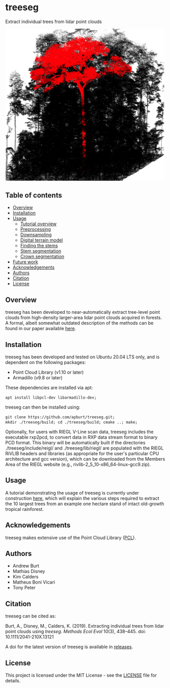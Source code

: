 # treeseg

Extract individual trees from lidar point clouds

<img src="/doc/images/treeseg_cover.png" width="500">

## Table of contents

- [Overview](#overview)
- [Installation](#installation)
- [Usage](#usage)
  - [Tutorial overview](/doc/tutorial_overview.md)
  - [Preprocessing](/doc/tutorial_preprocessing.md)
  - [Downsampling](/doc/tutorial_downsample.md)
  - [Digital terrain model](/doc/tutorial_getdemslice.md)
  - [Finding the stems](/doc/tutorial_findstems.md)
  - [Stem segmentation](/doc/tutorial_segmentstem.md)
  - [Crown segmentation](/doc/tutorial_segmentcrown.md)
- [Future work](/doc/future_work.md)
- [Acknowledgements](#acknowledgements)
- [Authors](#authors)
- [Citation](#citation)
- [License](#license)

## Overview

treeseg has been developed to near-automatically extract tree-level point clouds from high-density larger-area lidar point clouds acquired in forests. A formal, albeit somewhat outdated description of the methods can be found in our paper available [here](https://doi.org/10.1111/2041-210X.13121).

## Installation

treeseg has been developed and tested on Ubuntu 20.04 LTS only, and is dependent on the following packages:

* Point Cloud Library (v1.10 or later)
* Armadillo (v9.8 or later)

These dependencies are installed via apt:

```
apt install libpcl-dev libarmadillo-dev;
```

treeseg can then be installed using:

```
git clone https://github.com/apburt/treeseg.git;
mkdir ./treeseg/build; cd ./treeseg/build; cmake ..; make;
```

Optionally, for users with RIEGL V-Line scan data, treeseg includes the executable rxp2pcd, to convert data in RXP data stream format to binary PCD format. This binary will be automatically built if the directories ./treeseg/include/reigl/ and ./treeseg/lib/riegl/ are populated with the RIEGL RiVLIB headers and libraries (as appropriate for the user's particular CPU architecture and gcc version), which can be downloaded from the Members Area of the RIEGL website (e.g., rivlib-2_5_10-x86_64-linux-gcc9.zip). 

## Usage

A tutorial demonstrating the usage of treeseg is currently under construction [here](/doc/tutorial_overview.md), which will explain the various steps required to extract the 10 largest trees from an example one hectare stand of intact old-growth tropical rainforest.

## Acknowledgements

treeseg makes extensive use of the Point Cloud Library ([PCL](http://pointclouds.org)).

## Authors

* Andrew Burt
* Mathias Disney
* Kim Calders
* Matheus Boni Vicari
* Tony Peter

## Citation

treeseg can be cited as:

Burt, A., Disney, M., Calders, K. (2019). Extracting individual trees from lidar point clouds using *treeseg*. *Methods Ecol Evol* 10(3), 438–445. doi: 10.1111/2041-210X.13121

A doi for the latest version of treeseg is available in [releases](https://github.com/apburt/treeseg/releases).

## License

This project is licensed under the MIT License - see the [LICENSE](LICENSE) file for details.

